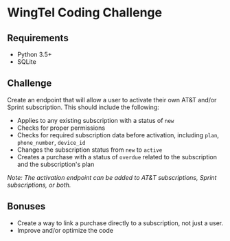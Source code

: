 # WingTel Coding Challenge

## Requirements
* Python 3.5+
* SQLite

## Challenge
Create an endpoint that will allow a user to activate their own AT&T and/or Sprint subscription. This should include the following:

- Applies to any existing subscription with a status of `new`
- Checks for proper permissions
- Checks for required subscription data before activation, including `plan`, `phone_number`, `device_id`
- Changes the subscription status from `new` to `active`
- Creates a purchase with a status of `overdue` related to the subscription and the subscription's plan

*Note: The activation endpoint can be added to AT&T subscriptions, Sprint subscriptions, or both.*

## Bonuses
- Create a way to link a purchase directly to a subscription, not just a user.
- Improve and/or optimize the code
